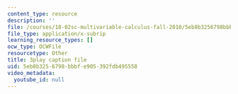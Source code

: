 ```yaml
---
content_type: resource
description: ''
file: /courses/18-02sc-multivariable-calculus-fall-2010/5eb8b3256798bbbfe905392fdb495558_hfyluFvlZ-o.srt
file_type: application/x-subrip
learning_resource_types: []
ocw_type: OCWFile
resourcetype: Other
title: 3play caption file
uid: 5eb8b325-6798-bbbf-e905-392fdb495558
video_metadata:
  youtube_id: null
---
```

